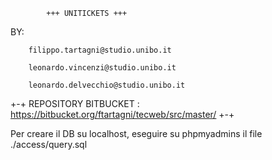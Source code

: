 			+++ UNITICKETS +++

BY:

		filippo.tartagni@studio.unibo.it

		leonardo.vincenzi@studio.unibo.it

		leonardo.delvecchio@studio.unibo.it


+-+ REPOSITORY BITBUCKET : https://bitbucket.org/ftartagni/tecweb/src/master/ +-+

Per creare il DB su localhost, eseguire su phpmyadmins il file ./access/query.sql
